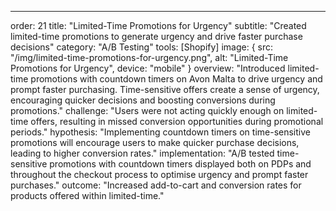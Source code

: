 ---
order: 21
title: "Limited-Time Promotions for Urgency"
subtitle: "Created limited-time promotions to generate urgency and drive faster purchase decisions"
category: "A/B Testing"
tools: [Shopify]
image: {
    src: "/img/limited-time-promotions-for-urgency.png",
    alt: "Limited-Time Promotions for Urgency",
    device: "mobile"
}
overview: "Introduced limited-time promotions with countdown timers on Avon Malta to drive urgency and prompt faster purchasing. Time-sensitive offers create a sense of urgency, encouraging quicker decisions and boosting conversions during promotions."
challenge: "Users were not acting quickly enough on limited-time offers, resulting in missed conversion opportunities during promotional periods."
hypothesis: "Implementing countdown timers on time-sensitive promotions will encourage users to make quicker purchase decisions, leading to higher conversion rates."
implementation: "A/B tested time-sensitive promotions with countdown timers displayed both on PDPs and throughout the checkout process to optimise urgency and prompt faster purchases."
outcome: "Increased add-to-cart and conversion rates for products offered within limited-time."